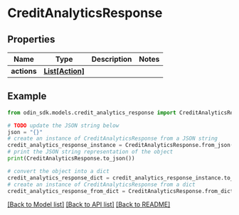 # CreditAnalyticsResponse


## Properties

Name | Type | Description | Notes
------------ | ------------- | ------------- | -------------
**actions** | [**List[Action]**](Action.md) |  | 

## Example

```python
from odin_sdk.models.credit_analytics_response import CreditAnalyticsResponse

# TODO update the JSON string below
json = "{}"
# create an instance of CreditAnalyticsResponse from a JSON string
credit_analytics_response_instance = CreditAnalyticsResponse.from_json(json)
# print the JSON string representation of the object
print(CreditAnalyticsResponse.to_json())

# convert the object into a dict
credit_analytics_response_dict = credit_analytics_response_instance.to_dict()
# create an instance of CreditAnalyticsResponse from a dict
credit_analytics_response_from_dict = CreditAnalyticsResponse.from_dict(credit_analytics_response_dict)
```
[[Back to Model list]](../README.md#documentation-for-models) [[Back to API list]](../README.md#documentation-for-api-endpoints) [[Back to README]](../README.md)


